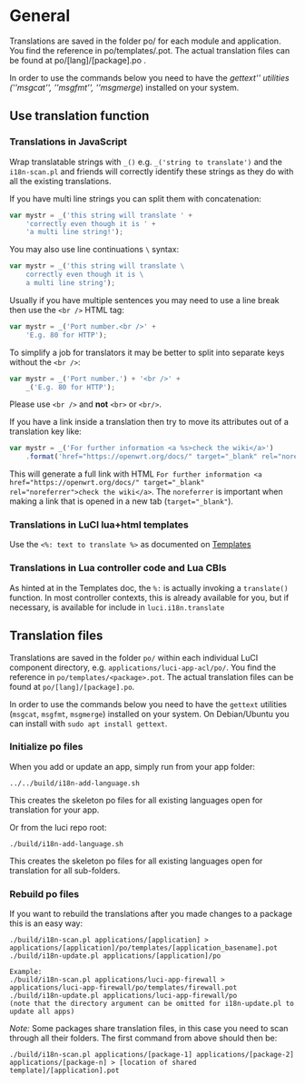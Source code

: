 # General
Translations are saved in the folder po/ for each module and application. You find the reference in po/templates/<package>.pot. The actual translation files can be found at po/[lang]/[package].po .

In order to use the commands below you need to have the _gettext'' utilities (''msgcat'', ''msgfmt'', ''msgmerge_) installed on your system.

## Use translation function

### Translations in JavaScript

Wrap translatable strings with `_()` e.g.  `_('string to translate')` and the `i18n-scan.pl` and friends will correctly identify these strings as they do with all the existing translations.

If you have multi line strings you can split them with concatenation:
```js
var mystr = _('this string will translate ' +
	'correctly even though it is ' +
	'a multi line string!');
```

You may also use line continuations `\` syntax:

```js
var mystr = _('this string will translate \
	correctly even though it is \
	a multi line string');
```

Usually if you have multiple sentences you may need to use a line break then use the `<br />` HTML tag:
```js
var mystr = _('Port number.<br />' +
	'E.g. 80 for HTTP');
```

To simplify a job for translators it may be better to split into separate keys without the `<br />`:
```js
var mystr = _('Port number.') + '<br />' +
	_('E.g. 80 for HTTP');
```
Please use `<br />` and **not** `<br>` or `<br/>`.

If you have a link inside a translation then try to move its attributes out of a translation key like:
```js
var mystr = _('For further information <a %s>check the wiki</a>')
	.format('href="https://openwrt.org/docs/" target="_blank" rel="noreferrer"')
```
This will generate a full link with HTML `For further information <a href="https://openwrt.org/docs/" target="_blank" rel="noreferrer">check the wiki</a>`. The `noreferrer` is important when making a link that is opened in a new tab (`target="_blank"`).

### Translations in LuCI lua+html templates
Use the `<%: text to translate %>` as documented on [Templates](./Templates.md)

### Translations in Lua controller code and Lua CBIs
As hinted at in the Templates doc, the `%:` is actually invoking a `translate()` function.
In most controller contexts, this is already available for you, but if necessary, is available for include in `luci.i18n.translate`


## Translation files
Translations are saved in the folder `po/` within each individual LuCI component directory, e.g. `applications/luci-app-acl/po/`.
You find the reference in `po/templates/<package>.pot`.
The actual translation files can be found at `po/[lang]/[package].po`.

In order to use the commands below you need to have the `gettext` utilities (`msgcat`, `msgfmt`, `msgmerge`) installed on your system.
On Debian/Ubuntu you can install with `sudo apt install gettext`.

### Initialize po files

When you add or update an app, simply run from your app folder:

    ../../build/i18n-add-language.sh

This creates the skeleton po files for all existing languages open for translation for your app.

Or from the luci repo root:

    ./build/i18n-add-language.sh

This creates the skeleton po files for all existing languages open for translation for all sub-folders.

### Rebuild po files
If you want to rebuild the translations after you made changes to a package this is an easy way:
	
	./build/i18n-scan.pl applications/[application] > applications/[application]/po/templates/[application_basename].pot
	./build/i18n-update.pl applications/[application]/po

	Example:
	./build/i18n-scan.pl applications/luci-app-firewall > applications/luci-app-firewall/po/templates/firewall.pot
	./build/i18n-update.pl applications/luci-app-firewall/po
	(note that the directory argument can be omitted for i18n-update.pl to update all apps)
	
*Note:* Some packages share translation files, in this case you need to scan through all their folders. The first command from above should then be:
	
	./build/i18n-scan.pl applications/[package-1] applications/[package-2] applications/[package-n] > [location of shared template]/[application].pot
